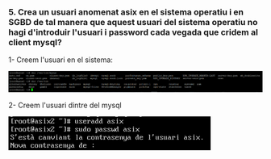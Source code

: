 ### 5.	Crea un usuari anomenat asix en el sistema operatiu i en SGBD de tal manera que aquest usuari del sistema operatiu no hagi d'introduir l'usuari i password cada vegada que cridem al client mysql?

1- Creem l'usuari en el sistema:

![](https://github.com/joelalcaraz/BBDD/blob/master/Imatges/13.png)

2- Creem l'usuari dintre del mysql

![](https://github.com/joelalcaraz/BBDD/blob/master/Imatges/14.png)


